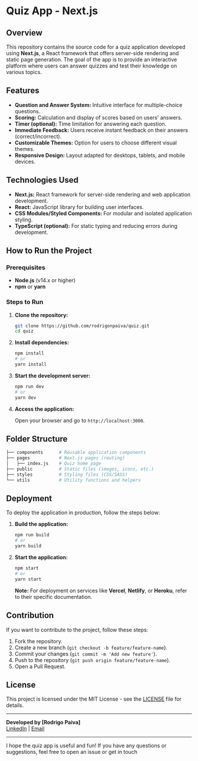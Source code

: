 # Quiz App - Next.js

## Overview

This repository contains the source code for a quiz application developed using **Next.js**, a React framework that offers server-side rendering and static page generation. The goal of the app is to provide an interactive platform where users can answer quizzes and test their knowledge on various topics.

## Features

- **Question and Answer System:** Intuitive interface for multiple-choice questions.
- **Scoring:** Calculation and display of scores based on users' answers.
- **Timer (optional):** Time limitation for answering each question.
- **Immediate Feedback:** Users receive instant feedback on their answers (correct/incorrect).
- **Customizable Themes:** Option for users to choose different visual themes.
- **Responsive Design:** Layout adapted for desktops, tablets, and mobile devices.

## Technologies Used

- **Next.js:** React framework for server-side rendering and web application development.
- **React:** JavaScript library for building user interfaces.
- **CSS Modules/Styled Components:** For modular and isolated application styling.
- **TypeScript (optional):** For static typing and reducing errors during development.

## How to Run the Project

### Prerequisites

- **Node.js** (v14.x or higher)
- **npm** or **yarn**

### Steps to Run

1. **Clone the repository:**

   ```bash
   git clone https://github.com/rodrigonpaiva/quiz.git
   cd quiz
   ```

2. **Install dependencies:**

   ```bash
   npm install
   # or
   yarn install
   ```

3. **Start the development server:**

   ```bash
   npm run dev
   # or
   yarn dev
   ```

4. **Access the application:**

   Open your browser and go to `http://localhost:3000`.

## Folder Structure

```bash
├── components      # Reusable application components
├── pages           # Next.js pages (routing)
│   ├── index.js    # Quiz home page
├── public          # Static files (images, icons, etc.)
├── styles          # Styling files (CSS/SASS)
└── utils           # Utility functions and helpers
```

## Deployment

To deploy the application in production, follow the steps below:

1. **Build the application:**

   ```bash
   npm run build
   # or
   yarn build
   ```

2. **Start the application:**

   ```bash
   npm start
   # or
   yarn start
   ```

   **Note:** For deployment on services like **Vercel**, **Netlify**, or **Heroku**, refer to their specific documentation.

## Contribution

If you want to contribute to the project, follow these steps:

1. Fork the repository.
2. Create a new branch (`git checkout -b feature/feature-name`).
3. Commit your changes (`git commit -m 'Add new feature'`).
4. Push to the repository (`git push origin feature/feature-name`).
5. Open a Pull Request.

## License

This project is licensed under the MIT License - see the [LICENSE](https://fr.wikipedia.org/wiki/Licence_MIT) file for details.

---

**Developed by [Rodrigo Paiva]**  
[LinkedIn](https://www.linkedin.com/rodrigonpaiva) | [Email](mailto:contact@rodrigonpaiva.com)

---

I hope the quiz app is useful and fun! If you have any questions or suggestions, feel free to open an issue or get in touch
